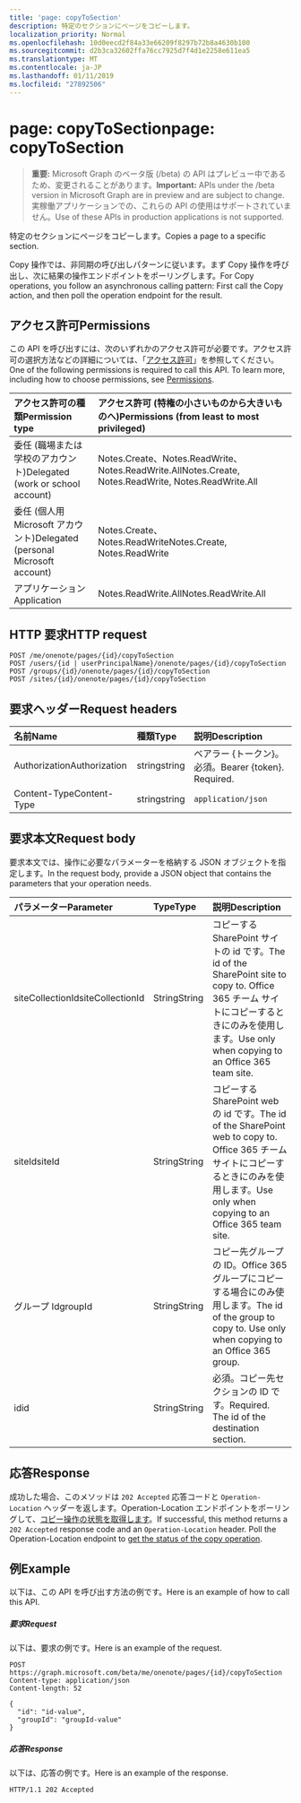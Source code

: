 ```yaml
---
title: 'page: copyToSection'
description: 特定のセクションにページをコピーします。
localization_priority: Normal
ms.openlocfilehash: 10d0eecd2f84a33e66209f8297b72b8a4630b100
ms.sourcegitcommit: d2b3ca32602ffa76cc7925d7f4d1e2258e611ea5
ms.translationtype: MT
ms.contentlocale: ja-JP
ms.lasthandoff: 01/11/2019
ms.locfileid: "27892506"
---
```

# <a name="page-copytosection"></a><span data-ttu-id="d518f-103">page: copyToSection</span><span class="sxs-lookup"><span data-stu-id="d518f-103">page: copyToSection</span></span>

> <span data-ttu-id="d518f-104">**重要:** Microsoft Graph のベータ版 (/beta) の API はプレビュー中であるため、変更されることがあります。</span><span class="sxs-lookup"><span data-stu-id="d518f-104">**Important:** APIs under the /beta version in Microsoft Graph are in preview and are subject to change.</span></span> <span data-ttu-id="d518f-105">実稼働アプリケーションでの、これらの API の使用はサポートされていません。</span><span class="sxs-lookup"><span data-stu-id="d518f-105">Use of these APIs in production applications is not supported.</span></span>

<span data-ttu-id="d518f-106">特定のセクションにページをコピーします。</span><span class="sxs-lookup"><span data-stu-id="d518f-106">Copies a page to a specific section.</span></span>

<span data-ttu-id="d518f-107">Copy 操作では、非同期の呼び出しパターンに従います。まず Copy 操作を呼び出し、次に結果の操作エンドポイントをポーリングします。</span><span class="sxs-lookup"><span data-stu-id="d518f-107">For Copy operations, you follow an asynchronous calling pattern:  First call the Copy action, and then poll the operation endpoint for the result.</span></span>

## <a name="permissions"></a><span data-ttu-id="d518f-108">アクセス許可</span><span class="sxs-lookup"><span data-stu-id="d518f-108">Permissions</span></span>
<span data-ttu-id="d518f-p102">この API を呼び出すには、次のいずれかのアクセス許可が必要です。アクセス許可の選択方法などの詳細については、「[アクセス許可](/graph/permissions-reference)」を参照してください。</span><span class="sxs-lookup"><span data-stu-id="d518f-p102">One of the following permissions is required to call this API. To learn more, including how to choose permissions, see [Permissions](/graph/permissions-reference).</span></span>

|<span data-ttu-id="d518f-111">アクセス許可の種類</span><span class="sxs-lookup"><span data-stu-id="d518f-111">Permission type</span></span>      | <span data-ttu-id="d518f-112">アクセス許可 (特権の小さいものから大きいものへ)</span><span class="sxs-lookup"><span data-stu-id="d518f-112">Permissions (from least to most privileged)</span></span>              |
|:--------------------|:---------------------------------------------------------|
|<span data-ttu-id="d518f-113">委任 (職場または学校のアカウント)</span><span class="sxs-lookup"><span data-stu-id="d518f-113">Delegated (work or school account)</span></span> | <span data-ttu-id="d518f-114">Notes.Create、Notes.ReadWrite、Notes.ReadWrite.All</span><span class="sxs-lookup"><span data-stu-id="d518f-114">Notes.Create, Notes.ReadWrite, Notes.ReadWrite.All</span></span>    |
|<span data-ttu-id="d518f-115">委任 (個人用 Microsoft アカウント)</span><span class="sxs-lookup"><span data-stu-id="d518f-115">Delegated (personal Microsoft account)</span></span> | <span data-ttu-id="d518f-116">Notes.Create、Notes.ReadWrite</span><span class="sxs-lookup"><span data-stu-id="d518f-116">Notes.Create, Notes.ReadWrite</span></span>    |
|<span data-ttu-id="d518f-117">アプリケーション</span><span class="sxs-lookup"><span data-stu-id="d518f-117">Application</span></span> | <span data-ttu-id="d518f-118">Notes.ReadWrite.All</span><span class="sxs-lookup"><span data-stu-id="d518f-118">Notes.ReadWrite.All</span></span> |

## <a name="http-request"></a><span data-ttu-id="d518f-119">HTTP 要求</span><span class="sxs-lookup"><span data-stu-id="d518f-119">HTTP request</span></span>
<!-- { "blockType": "ignored" } -->
```http
POST /me/onenote/pages/{id}/copyToSection
POST /users/{id | userPrincipalName}/onenote/pages/{id}/copyToSection
POST /groups/{id}/onenote/pages/{id}/copyToSection
POST /sites/{id}/onenote/pages/{id}/copyToSection
```
## <a name="request-headers"></a><span data-ttu-id="d518f-120">要求ヘッダー</span><span class="sxs-lookup"><span data-stu-id="d518f-120">Request headers</span></span>
| <span data-ttu-id="d518f-121">名前</span><span class="sxs-lookup"><span data-stu-id="d518f-121">Name</span></span>       | <span data-ttu-id="d518f-122">種類</span><span class="sxs-lookup"><span data-stu-id="d518f-122">Type</span></span> | <span data-ttu-id="d518f-123">説明</span><span class="sxs-lookup"><span data-stu-id="d518f-123">Description</span></span>|
|:---------------|:--------|:----------|
| <span data-ttu-id="d518f-124">Authorization</span><span class="sxs-lookup"><span data-stu-id="d518f-124">Authorization</span></span>  | <span data-ttu-id="d518f-125">string</span><span class="sxs-lookup"><span data-stu-id="d518f-125">string</span></span>  | <span data-ttu-id="d518f-p103">ベアラー {トークン}。必須。</span><span class="sxs-lookup"><span data-stu-id="d518f-p103">Bearer {token}. Required.</span></span> |
| <span data-ttu-id="d518f-128">Content-Type</span><span class="sxs-lookup"><span data-stu-id="d518f-128">Content-Type</span></span> | <span data-ttu-id="d518f-129">string</span><span class="sxs-lookup"><span data-stu-id="d518f-129">string</span></span> | `application/json` |

## <a name="request-body"></a><span data-ttu-id="d518f-130">要求本文</span><span class="sxs-lookup"><span data-stu-id="d518f-130">Request body</span></span>
<span data-ttu-id="d518f-131">要求本文では、操作に必要なパラメーターを格納する JSON オブジェクトを指定します。</span><span class="sxs-lookup"><span data-stu-id="d518f-131">In the request body, provide a JSON object that contains the parameters that your operation needs.</span></span>

| <span data-ttu-id="d518f-132">パラメーター</span><span class="sxs-lookup"><span data-stu-id="d518f-132">Parameter</span></span>    | <span data-ttu-id="d518f-133">Type</span><span class="sxs-lookup"><span data-stu-id="d518f-133">Type</span></span>   |<span data-ttu-id="d518f-134">説明</span><span class="sxs-lookup"><span data-stu-id="d518f-134">Description</span></span>|
|:---------------|:--------|:----------|
|<span data-ttu-id="d518f-135">siteCollectionId</span><span class="sxs-lookup"><span data-stu-id="d518f-135">siteCollectionId</span></span>|<span data-ttu-id="d518f-136">String</span><span class="sxs-lookup"><span data-stu-id="d518f-136">String</span></span>|<span data-ttu-id="d518f-137">コピーする SharePoint サイトの id です。</span><span class="sxs-lookup"><span data-stu-id="d518f-137">The id of the SharePoint site to copy to.</span></span> <span data-ttu-id="d518f-138">Office 365 チーム サイトにコピーするときにのみを使用します。</span><span class="sxs-lookup"><span data-stu-id="d518f-138">Use only when copying to an Office 365 team site.</span></span>|
|<span data-ttu-id="d518f-139">siteId</span><span class="sxs-lookup"><span data-stu-id="d518f-139">siteId</span></span>|<span data-ttu-id="d518f-140">String</span><span class="sxs-lookup"><span data-stu-id="d518f-140">String</span></span>|<span data-ttu-id="d518f-141">コピーする SharePoint web の id です。</span><span class="sxs-lookup"><span data-stu-id="d518f-141">The id of the SharePoint web to copy to.</span></span> <span data-ttu-id="d518f-142">Office 365 チーム サイトにコピーするときにのみを使用します。</span><span class="sxs-lookup"><span data-stu-id="d518f-142">Use only when copying to an Office 365 team site.</span></span>|
|<span data-ttu-id="d518f-143">グループ Id</span><span class="sxs-lookup"><span data-stu-id="d518f-143">groupId</span></span>|<span data-ttu-id="d518f-144">String</span><span class="sxs-lookup"><span data-stu-id="d518f-144">String</span></span>|<span data-ttu-id="d518f-p106">コピー先グループの ID。Office 365 グループにコピーする場合にのみ使用します。</span><span class="sxs-lookup"><span data-stu-id="d518f-p106">The id of the group to copy to. Use only when copying to an Office 365 group.</span></span>|
|<span data-ttu-id="d518f-147">id</span><span class="sxs-lookup"><span data-stu-id="d518f-147">id</span></span>|<span data-ttu-id="d518f-148">String</span><span class="sxs-lookup"><span data-stu-id="d518f-148">String</span></span>|<span data-ttu-id="d518f-p107">必須。コピー先セクションの ID です。</span><span class="sxs-lookup"><span data-stu-id="d518f-p107">Required. The id of the destination section.</span></span>|

## <a name="response"></a><span data-ttu-id="d518f-151">応答</span><span class="sxs-lookup"><span data-stu-id="d518f-151">Response</span></span>

<span data-ttu-id="d518f-p108">成功した場合、このメソッドは `202 Accepted` 応答コードと `Operation-Location` ヘッダーを返します。Operation-Location エンドポイントをポーリングして、[コピー操作の状態を取得します](onenoteoperation-get.md)。</span><span class="sxs-lookup"><span data-stu-id="d518f-p108">If successful, this method returns a `202 Accepted` response code and an `Operation-Location` header. Poll the Operation-Location endpoint to [get the status of the copy operation](onenoteoperation-get.md).</span></span>

## <a name="example"></a><span data-ttu-id="d518f-154">例</span><span class="sxs-lookup"><span data-stu-id="d518f-154">Example</span></span>
<span data-ttu-id="d518f-155">以下は、この API を呼び出す方法の例です。</span><span class="sxs-lookup"><span data-stu-id="d518f-155">Here is an example of how to call this API.</span></span>
##### <a name="request"></a><span data-ttu-id="d518f-156">要求</span><span class="sxs-lookup"><span data-stu-id="d518f-156">Request</span></span>
<span data-ttu-id="d518f-157">以下は、要求の例です。</span><span class="sxs-lookup"><span data-stu-id="d518f-157">Here is an example of the request.</span></span>
<!-- {
  "blockType": "request",
  "name": "page_copytosection"
}-->
```http
POST https://graph.microsoft.com/beta/me/onenote/pages/{id}/copyToSection
Content-type: application/json
Content-length: 52

{
  "id": "id-value",
  "groupId": "groupId-value"
}
```

##### <a name="response"></a><span data-ttu-id="d518f-158">応答</span><span class="sxs-lookup"><span data-stu-id="d518f-158">Response</span></span>
<span data-ttu-id="d518f-159">以下は、応答の例です。</span><span class="sxs-lookup"><span data-stu-id="d518f-159">Here is an example of the response.</span></span>
<!-- {
  "blockType": "response",
  "truncated": true,
  "@odata.type": "microsoft.graph.onenoteOperation"
} -->
```http
HTTP/1.1 202 Accepted
```

<!-- uuid: 8fcb5dbc-d5aa-4681-8e31-b001d5168d79
2015-10-25 14:57:30 UTC -->
<!-- {
  "type": "#page.annotation",
  "description": "page: copyToSection",
  "keywords": "",
  "section": "documentation",
  "tocPath": ""
}-->
